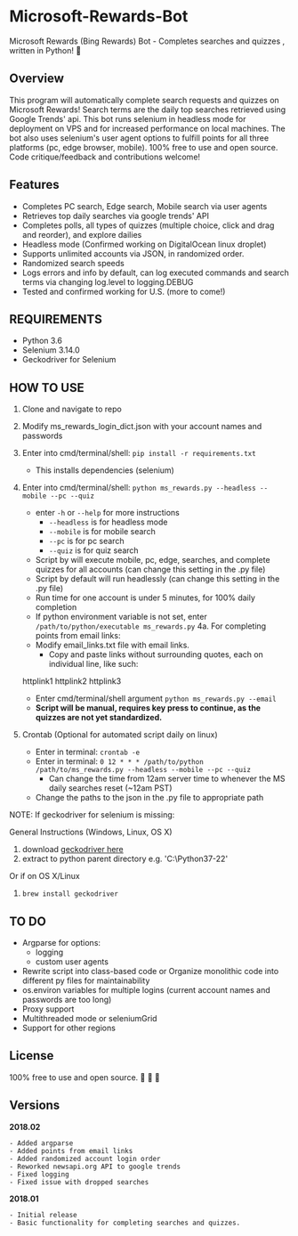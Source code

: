 # Microsoft-Rewards-Bot
 
Microsoft Rewards (Bing Rewards) Bot - Completes searches and quizzes
, written in Python!   :raised_hands: 

<h2>Overview</h2>

This program will automatically complete search requests and quizzes on Microsoft Rewards! Search terms are the daily top searches retrieved using Google Trends' api. This bot runs selenium in headless mode for deployment on VPS and for increased performance on local machines. The bot also uses selenium's user agent options to fulfill points for all three platforms (pc, edge browser, mobile). 100% free to use and open source.  Code critique/feedback and contributions welcome!


<h2>Features</h2> 
 
- Completes PC search, Edge search, Mobile search via user agents
- Retrieves top daily searches via google trends' API
- Completes polls, all types of quizzes (multiple choice, click and drag and reorder), and explore dailies 
- Headless mode (Confirmed working on DigitalOcean linux droplet)  
- Supports unlimited accounts via JSON, in randomized order.  
- Randomized search speeds   
- Logs errors and info by default, can log executed commands and search terms via changing log.level to logging.DEBUG
- Tested and confirmed working for U.S. (more to come!)  

<h2>REQUIREMENTS</h2>

- Python 3.6
- Selenium 3.14.0
- Geckodriver for Selenium 

<h2>HOW TO USE</h2> 

1. Clone and navigate to repo
2. Modify ms_rewards_login_dict.json with your account names and passwords
3. Enter into cmd/terminal/shell: `pip install -r requirements.txt`
	- This installs dependencies (selenium)
4. Enter into cmd/terminal/shell: `python ms_rewards.py --headless --mobile --pc --quiz`
	- enter `-h` or `--help` for more instructions
		- `--headless` is for headless mode
		- `--mobile` is for mobile search
		- `--pc` is for pc search
		- `--quiz` is for quiz search  
	- Script by will execute mobile, pc, edge, searches, and complete quizzes for all accounts (can change this setting in the .py file)
	- Script by default will run headlessly (can change this setting in the .py file)  
	- Run time for one account is under 5 minutes, for 100% daily completion 
	- If python environment variable is not set, enter `/path/to/python/executable ms_rewards.py`
4a. For completing points from email links:
	- Modify email_links.txt file with email links.
		- Copy and paste links without surrounding quotes, each on individual line, like such:

    httplink1
    httplink2
    httplink3

	- Enter cmd/terminal/shell argument `python ms_rewards.py --email`
	- **Script will be manual, requires key press to continue, as the quizzes are not yet standardized.**
	 
5. Crontab (Optional for automated script daily on linux)  
	- Enter in terminal: `crontab -e`
	- Enter in terminal: `0 12 * * * /path/to/python /path/to/ms_rewards.py --headless --mobile --pc --quiz`
		- Can change the time from 12am server time to whenever the MS daily searches reset (~12am PST)
	- Change the paths to the json in the .py file to appropriate path

NOTE: If geckodriver for selenium is missing:

General Instructions (Windows, Linux, OS X)
1. download [geckodriver here](https://github.com/mozilla/geckodriver)
2. extract to python parent directory e.g. 'C:\Python37-22'

Or if on OS X/Linux
1. `brew install geckodriver`


<h2>TO DO</h2>

- Argparse for options:
	- logging 
	- custom user agents
- Rewrite script into class-based code or Organize monolithic code into different py files for maintainability
- os.environ variables for multiple logins (current account names and passwords are too long)
- Proxy support
- Multithreaded mode or seleniumGrid
- Support for other regions

<h2>License</h2>

100% free to use and open source.  :see_no_evil: :hear_no_evil: :speak_no_evil:


<h2>Versions</h2>

**2018.02**

	- Added argparse
	- Added points from email links
	- Added randomized account login order
	- Reworked newsapi.org API to google trends
	- Fixed logging
	- Fixed issue with dropped searches

**2018.01**

	- Initial release
	- Basic functionality for completing searches and quizzes.